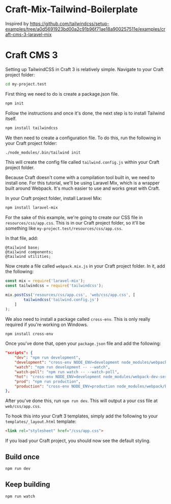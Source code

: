 # Craft-Mix-Tailwind-Boilerplate
Inspired by https://github.com/tailwindcss/setup-examples/tree/a0d5691923bd00a2c91b96f71ae18a900257511e/examples/craft-cms-3-laravel-mix

# Craft CMS 3

Setting up TailwindCSS in Craft 3 is relatively simple. Navigate to your Craft project folder:

```sh
cd my-project.test
```

First thing we need to do is create a package.json file.

```sh
npm init
```

Follow the instructions and once it's done, the next step is to install Tailwind itself.

```sh
npm install tailwindcss
```

We then need to create a configuration file. To do this, run the following in your Craft project folder:

```sh
./node_modules/.bin/tailwind init
```

This will create the config file called `tailwind.config.js` within your Craft project folder.

Because Craft doesn't come with a compilation tool built in, we need to install one. For this tutorial, we'll be using Laravel Mix, which is a wrapper built around Webpack. It's much easier to use and works great with Craft.

In your Craft project folder, install Laravel Mix:

```sh
npm install laravel-mix
```

For the sake of this example, we're going to create our CSS file in `resources/css/app.css`. This is in our Craft project folder, so it'll be something like `my-project.test/resources/css/app.css`.

In that file, add:

```postCss
@tailwind base;
@tailwind components;
@tailwind utilities;
```

Now create a file called `webpack.mix.js` in your Craft project folder. In it, add the following:

```javascript
const mix = require('laravel-mix');
const tailwindcss = require('tailwindcss');

mix.postCss('resources/css/app.css', 'web/css/app.css', [
        tailwindcss('tailwind.config.js')
    ]
);
```

We also need to install a package called `cross-env`. This is only really required if you're working on Windows.

```bash
npm install cross-env
```

Once you've done that, open your `package.json` file and add the following:

```json
"scripts": {
    "dev": "npm run development",
    "development": "cross-env NODE_ENV=development node_modules/webpack/bin/webpack.js --progress --hide-modules --config=node_modules/laravel-mix/setup/webpack.config.js",
    "watch": "npm run development -- --watch",
    "watch-poll": "npm run watch -- --watch-poll",
    "hot": "cross-env NODE_ENV=development node_modules/webpack-dev-server/bin/webpack-dev-server.js --inline --hot --config=node_modules/laravel-mix/setup/webpack.config.js",
    "prod": "npm run production",
    "production": "cross-env NODE_ENV=production node_modules/webpack/bin/webpack.js --no-progress --hide-modules --config=node_modules/laravel-mix/setup/webpack.config.js"
},
```

After you've done this, run `npm run dev`. This will output a your css file at `web/css/app.css`.

To hook this into your Craft 3 templates, simply add the following to your `templates/_layout.html` template:

```html
<link rel="stylesheet" href="/css/app.css">
```

If you load your Craft project, you should now see the default styling.

## Build once

```bash
npm run dev
```

## Keep building

```bash
npm run watch
```
